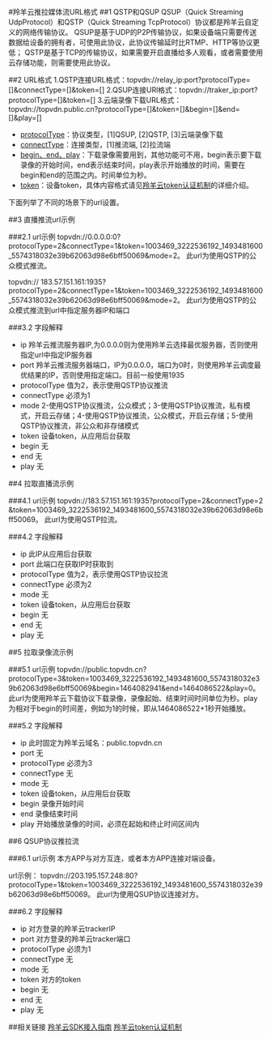 #羚羊云推拉媒体流URL格式
##1 QSTP和QSUP
QSUP（Quick Streaming UdpProtocol）和QSTP（Quick Streaming TcpProtocol）协议都是羚羊云自定义的网络传输协议。
QSUP是基于UDP的P2P传输协议，如果设备端只需要传送数据给设备的拥有者，可使用此协议，此协议传输延时比RTMP、HTTP等协议更低；
QSTP是基于TCP的传输协议，如果需要开启直播给多人观看，或者需要使用云存储功能，则需要使用此协议。

##2 URL格式
  1.QSTP连接URL格式：topvdn://relay_ip:port?protocolType=[]&connectType=[]&token=[]
  2.QSUP连接URl格式：topvdn://traker_ip:port?protocolType=[]&token=[]
  3.云端录像下载URL格式：topvdn://topvdn.public.cn?protocolType=[]&token=[]&begin=[]&end=[]&play=[]

- <u>protocolType</u>：协议类型，[1]QSUP, [2]QSTP, [3]云端录像下载
- <u>connectType</u>：连接类型，[1]推流端, [2]拉流端
- <u>begin、end、play</u>：下载录像需要用到，其他功能可不用，begin表示要下载录像的开始时间，end表示结束时间，play表示开始播放的时间，需要在begin和end的范围之内。时间单位为秒。
- <u>token</u>：设备token，具体内容格式请见[羚羊云token认证机制](http://doc.topvdn.com/api/#!public-doc/token_format.md)的详细介绍。

下面列举了不同的场景下的url设置。

##3 直播推流url示例

###2.1 url示例
topvdn://0.0.0.0:0?protocolType=2&connectType=1&token=1003469_3222536192_1493481600_5574318032e39b62063d98e6bff50069&mode=2。
此url为使用QSTP的公众模式推流。

topvdn:// 183.57.151.161:1935?protocolType=2&connectType=1&token=1003469_3222536192_1493481600_5574318032e39b62063d98e6bff50069&mode=2。
此url为使用QSTP的公众模式推流到url中指定服务器IP和端口

###3.2 字段解释
- ip 羚羊云推流服务器IP,为0.0.0.0则为使用羚羊云选择最优服务器，否则使用指定url中指定IP服务器
- port 羚羊云推流服务器端口，IP为0.0.0.0，端口为0时，则使用羚羊云调度最优结果的IP，否则使用指定端口。目前一般使用1935 
- protocolType 值为2，表示使用QSTP协议推流
- connectType 必须为1
- mode 2-使用QSTP协议推流，公众模式；3-使用QSTP协议推流，私有模式，开启云存储；4-使用QSTP协议推流，公众模式，开启云存储；5-使用QSTP协议推流，非公众和非存储模式
- token 设备token，从应用后台获取
- begin 无
- end 无
- play 无

##4 拉取直播流示例

###4.1 url示例
topvdn://183.57.151.161:1935?protocolType=2&connectType=2 &token=1003469_3222536192_1493481600_5574318032e39b62063d98e6bff50069。
此url为使用QSTP拉流。

###4.2 字段解释
- ip 此IP从应用后台获取
- port 此端口在获取IP时获取到 
- protocolType 值为2，表示使用QSTP协议拉流
- connectType 必须为2
- mode 无
- token 设备token，从应用后台获取
- begin 无
- end 无
- play 无

##5 拉取录像流示例

###5.1 url示例
topvdn://public.topvdn.cn?protocolType=3&token=1003469_3222536192_1493481600_5574318032e39b62063d98e6bff50069&begin=1464082941&end=1464086522&play=0。
此url为使用羚羊云下载协议下载录像，录像起始、结束时间时间单位为秒。play为相对于begin的时间差，例如为1的时候，即从1464086522+1秒开始播放。

###5.2 字段解释
- ip 此时固定为羚羊云域名：public.topvdn.cn
- port 无
- protocolType 必须为3
- connectType 无
- mode 无
- token 设备token，从应用后台获取
- begin 录像开始时间
- end 录像结束时间
- play 开始播放录像的时间，必须在起始和终止时间区间内

##6 QSUP协议推拉流

###6.1 url示例
本方APP与对方互连，或者本方APP连接对端设备。

url示例：
topvdn://203.195.157.248:80?protocolType=1&token=1003469_3222536192_1493481600_5574318032e39b62063d98e6bff50069。
此url为使用QSUP协议连接对方。

###6.2 字段解释
- ip 对方登录的羚羊云trackerIP
- port 对方登录的羚羊云tracker端口
- protocolType 必须为1
- connectType 无
- mode 无
- token 对方的token
- begin 无
- end 无
- play 无

##相关链接
[羚羊云SDK接入指南](http://doc.topvdn.com/api/index.html#!public-doc/integration.md)
[羚羊云token认证机制](http://doc.topvdn.com/api/index.html#!public-doc/token_format.md)
